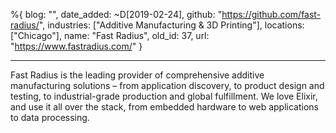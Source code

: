 %{
  blog: "",
  date_added: ~D[2019-02-24],
  github: "https://github.com/fast-radius/",
  industries: ["Additive Manufacturing & 3D Printing"],
  locations: ["Chicago"],
  name: "Fast Radius",
  old_id: 37,
  url: "https://www.fastradius.com/"
}

---

Fast Radius is the leading provider of comprehensive additive manufacturing solutions – from application discovery, to product design and testing, to industrial-grade production and global fulfillment. We love Elixir, and use it all over the stack, from embedded hardware to web applications to data processing.
